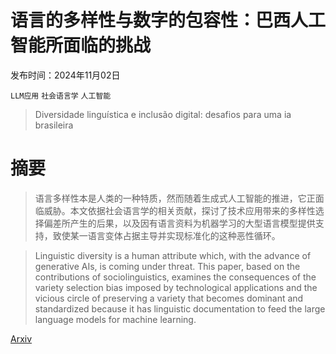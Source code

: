 # 语言的多样性与数字的包容性：巴西人工智能所面临的挑战

发布时间：2024年11月02日

`LLM应用` `社会语言学` `人工智能`

> Diversidade linguística e inclusão digital: desafios para uma ia brasileira

# 摘要

> 语言多样性本是人类的一种特质，然而随着生成式人工智能的推进，它正面临威胁。本文依据社会语言学的相关贡献，探讨了技术应用带来的多样性选择偏差所产生的后果，以及因有语言资料为机器学习的大型语言模型提供支持，致使某一语言变体占据主导并实现标准化的这种恶性循环。

> Linguistic diversity is a human attribute which, with the advance of generative AIs, is coming under threat. This paper, based on the contributions of sociolinguistics, examines the consequences of the variety selection bias imposed by technological applications and the vicious circle of preserving a variety that becomes dominant and standardized because it has linguistic documentation to feed the large language models for machine learning.

[Arxiv](https://arxiv.org/abs/2411.01259)
